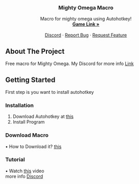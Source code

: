 <div id="top"></div>

<h3 align="center">Mighty Omega Macro</h3>

  <p align="center">
    Macro for mighty omega using Autohotkey!
    <br />
    <a href="https://www.roblox.com/games/4878988249/BERSERK-MODE-NEW-CLANS-Mighty-Omega"><strong>Game Link »</strong></a>
    <br />
    <br />
    <a href="https://discord.gg/4rxfjtnMGt">Discord</a>
    ·
    <a href="https://discord.gg/4rxfjtnMGt">Report Bug</a>
    ·
    <a href="https://discord.gg/4rxfjtnMGt">Request Feature</a>
  </p>
</div>







<!-- ABOUT THE PROJECT -->
## About The Project
Free macro for Mighty Omega. My Discord for more info [Link](https://discord.gg/4rxfjtnMGt)





<!-- GETTING STARTED -->
## Getting Started

First step is you want to install autohotkey 



### Installation

1. Download Autohotkey at [this](https://www.autohotkey.com/)
2. Install Program

### Download Macro

• How to Download it? [this](https://youtu.be/Y02T8AiiJxw)

### Tutorial
   • Watch [this](https://youtu.be/5GATHIJGlSg) video <br>
    more info [Discord](https://discord.gg/4rxfjtnMGt)




<!-- <p align="right">(<a href="#top">back to top</a>)</p>


